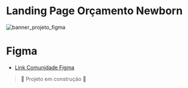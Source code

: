 # Landing Page Orçamento Newborn
![banner_projeto_figma](https://github.com/milenaduarteicev/newborn-landing-page/assets/130483566/c6e0688a-700e-42e7-b63a-b313ec29ea60)

# Figma  
* [Link Comunidade Figma](#https://www.figma.com/community/file/1364030756175251321/landing-page-fotografia)

> :construction: Projeto em construção :construction:
